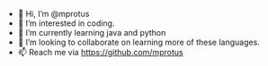 - 👋 Hi, I’m @mprotus
- 👀 I’m interested in coding.
- 🌱 I’m currently learning java and python
- 💞️ I’m looking to collaborate on learning more of these languages.
- 📫 Reach me via https://github.com/mprotus

<!---
mprotus/mprotus is a ✨ special ✨ repository because its `README.md` (this file) appears on your GitHub profile.
You can click the Preview link to take a look at your changes.
--->
